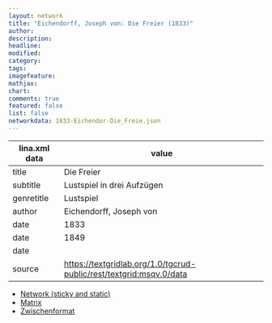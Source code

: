 ```yaml
---
layout: network
title: "Eichendorff, Joseph von: Die Freier (1833)"
author:
description:
headline:
modified:
category:
tags:
imagefeature: 
mathjax: 
chart: 
comments: true
featured: false
list: false
networkdata: 1833-Eichendor-Die_Freie.json
---
```

lina.xml data  | value
------------- | -------------
title|Die Freier
subtitle|Lustspiel in drei Aufzügen
genretitle|Lustspiel
author|Eichendorff, Joseph von
date|1833
date|1849
date|
source|https://textgridlab.org/1.0/tgcrud-public/rest/textgrid:msqv.0/data


* [Network (sticky and static)](/network118)
* [Matrix](/matrix118)
* [Zwischenformat](/lina118 )
